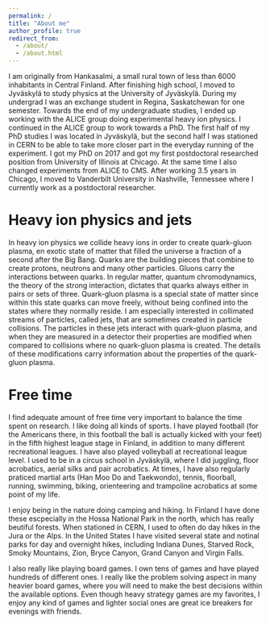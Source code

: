 ```yaml
---
permalink: /
title: "About me"
author_profile: true
redirect_from: 
  - /about/
  - /about.html
---
```


I am originally from Hankasalmi, a small rural town of less than 6000 inhabitants in Central Finland. After finishing high school, I moved to Jyväskylä to study physics at the University of Jyväskylä. During my undergrad I was an exchange student in Regina, Saskatchewan for one semester. Towards the end of my undergraduate studies, I ended up working with the ALICE group doing experimental heavy ion physics. I continued in the ALICE group to work towards a PhD. The first half of my PhD studies I was located in Jyväskylä, but the second half I was stationed in CERN to be able to take more closer part in the everyday running of the experiment. I got my PhD on 2017 and got my first postdoctoral researched position from University of Illinois at Chicago. At the same time I also changed experiments from ALICE to CMS. After working 3.5 years in Chicago, I moved to Vanderbilt University in Nashville, Tennessee where I currently work as a postdoctoral researcher.

Heavy ion physics and jets
======
In heavy ion physics we collide heavy ions in order to create quark-gluon plasma, en exotic state of matter that filled the universe a fraction of a second after the Big Bang. Quarks are the building pieces that combine to create protons, neutrons and many other particles. Gluons carry the interactions between quarks. In regular matter, quantum chromodynamics, the theory of the strong interaction, dictates that quarks always either in pairs or sets of three. Quark-gluon plasma is a special state of matter since within this state quarks can move freely, without being confined into the states where they normally reside. I am especially interested in collimated streams of particles, called jets, that are sometimes created in particle collisions. The particles in these jets interact with quark-gluon plasma, and when they are measured in a detector their properties are modified when compared to collisions where no quark-gluon plasma is created. The details of these modifications carry information about the properties of the quark-gluon plasma.


Free time
======
I find adequate amount of free time very important to balance the time spent on research. I like doing all kinds of sports. I have played football (for the Americans there, in this football the ball is actually kicked with your feet) in the fifth highest league stage in Finland, in addition to many different recreational leagues. I have also played volleyball at recreational league level. I used to be in a circus school in Jyväskylä, where I did juggling, floor acrobatics, aerial silks and pair acrobatics. At times, I have also regularly praticed martial arts (Han Moo Do and Taekwondo), tennis, floorball, running, swimming, biking, orienteering and trampoline acrobatics at some point of my life.

I enjoy being in the nature doing camping and hiking. In Finland I have done these escpecially in the Hossa National Park in the north, which has really beutiful forests. When stationed in CERN, I used to often do day hikes in the Jura or the Alps. In the United States I have visited several state and notinal parks for day and overnight hikes, including Indiana Dunes, Starved Rock, Smoky Mountains, Zion, Bryce Canyon, Grand Canyon and Virgin Falls.

I also really like playing board games. I own tens of games and have played hundreds of different ones. I really like the problem solving aspect in many heavier board games, where you will need to make the best decisions within the available options. Even though heavy strategy games are my favorites, I enjoy any kind of games and lighter social ones are great ice breakers for evenings with friends.

